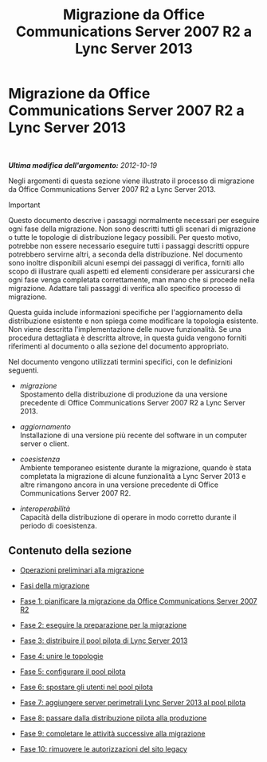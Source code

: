 ﻿---
title: Migrazione da Office Communications Server 2007 R2 a Lync Server 2013
TOCTitle: Migrazione da Office Communications Server 2007 R2 a Lync Server 2013
ms:assetid: f3fa4f5f-e9a2-4fb7-a12d-20f04173e697
ms:mtpsurl: https://technet.microsoft.com/it-it/library/JJ205375(v=OCS.15)
ms:contentKeyID: 49302453
ms.date: 08/24/2015
mtps_version: v=OCS.15
ms.translationtype: HT
---

# Migrazione da Office Communications Server 2007 R2 a Lync Server 2013

 

_**Ultima modifica dell'argomento:** 2012-10-19_

Negli argomenti di questa sezione viene illustrato il processo di migrazione da Office Communications Server 2007 R2 a Lync Server 2013.

> [!IMPORTANT]  
> Questo documento descrive i passaggi normalmente necessari per eseguire ogni fase della migrazione. Non sono descritti tutti gli scenari di migrazione o tutte le topologie di distribuzione legacy possibili. Per questo motivo, potrebbe non essere necessario eseguire tutti i passaggi descritti oppure potrebbero servirne altri, a seconda della distribuzione. Nel documento sono inoltre disponibili alcuni esempi dei passaggi di verifica, forniti allo scopo di illustrare quali aspetti ed elementi considerare per assicurarsi che ogni fase venga completata correttamente, man mano che si procede nella migrazione. Adattare tali passaggi di verifica allo specifico processo di migrazione.

Questa guida include informazioni specifiche per l'aggiornamento della distribuzione esistente e non spiega come modificare la topologia esistente. Non viene descritta l'implementazione delle nuove funzionalità. Se una procedura dettagliata è descritta altrove, in questa guida vengono forniti riferimenti al documento o alla sezione del documento appropriato.

Nel documento vengono utilizzati termini specifici, con le definizioni seguenti.

  - *migrazione*   
    Spostamento della distribuzione di produzione da una versione precedente di Office Communications Server 2007 R2 a Lync Server 2013.

<!-- end list -->

  - *aggiornamento*   
    Installazione di una versione più recente del software in un computer server o client.

<!-- end list -->

  - *coesistenza*   
    Ambiente temporaneo esistente durante la migrazione, quando è stata completata la migrazione di alcune funzionalità a Lync Server 2013 e altre rimangono ancora in una versione precedente di Office Communications Server 2007 R2.

<!-- end list -->

  - *interoperabilità*   
    Capacità della distribuzione di operare in modo corretto durante il periodo di coesistenza.

## Contenuto della sezione

  - [Operazioni preliminari alla migrazione](before-you-begin-the-migration_1.md)

  - [Fasi della migrazione](migration-phases_1.md)

  - [Fase 1: pianificare la migrazione da Office Communications Server 2007 R2](phase-1-plan-your-migration-from-office-communications-server-2007-r2.md)

  - [Fase 2: eseguire la preparazione per la migrazione](phase-2-prepare-for-migration_1.md)

  - [Fase 3: distribuire il pool pilota di Lync Server 2013](phase-3-deploy-lync-server-2013-pilot-pool_1.md)

  - [Fase 4: unire le topologie](phase-4-merge-topologies.md)

  - [Fase 5: configurare il pool pilota](phase-5-configure-the-pilot-pool.md)

  - [Fase 6: spostare gli utenti nel pool pilota](phase-6-move-users-to-the-pilot-pool.md)

  - [Fase 7: aggiungere server perimetrali Lync Server 2013 al pool pilota](phase-7-add-lync-server-2013-edge-server-to-pilot-pool.md)

  - [Fase 8: passare dalla distribuzione pilota alla produzione](phase-8-move-from-pilot-deployment-into-production.md)

  - [Fase 9: completare le attività successive alla migrazione](phase-9-complete-post-migration-tasks.md)

  - [Fase 10: rimuovere le autorizzazioni del sito legacy](phase-10-decommission-legacy-site.md)

